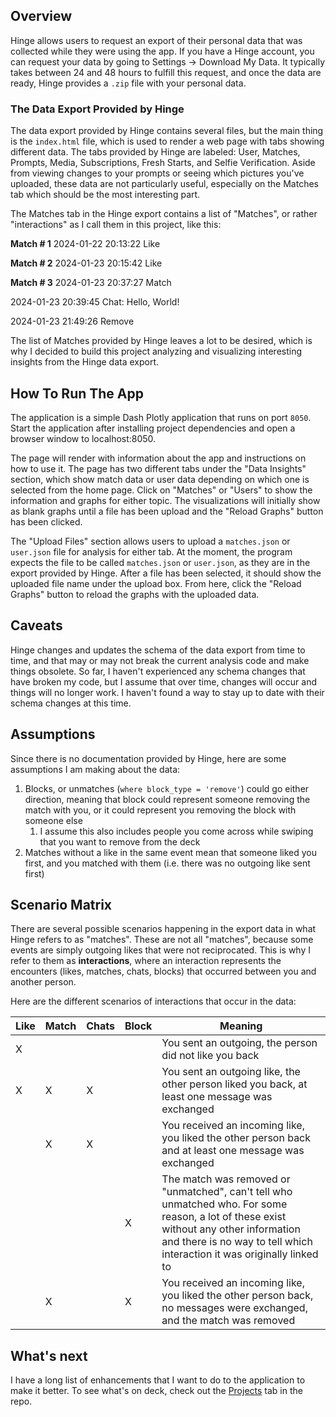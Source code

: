 ## Overview
Hinge allows users to request an export of their personal data that was collected while they were using the app. If you have a Hinge account, you can request your data by going to Settings -> Download My Data. It typically takes between 24 and 48 hours to fulfill this request, and once the data are ready, Hinge provides a `.zip` file with your personal data.

### The Data Export Provided by Hinge
The data export provided by Hinge contains several files, but the main thing is the `index.html` file, which is used to render a web page with tabs showing different data. The tabs provided by Hinge are labeled: User, Matches, Prompts, Media, Subscriptions, Fresh Starts, and Selfie Verification. Aside from viewing changes to your prompts or seeing which pictures you've uploaded, these data are not particularly useful, especially on the Matches tab which should be the most interesting part.

The Matches tab in the Hinge export contains a list of "Matches", or rather "interactions" as I call them in this project, like this:

**Match # 1**
2024-01-22 20:13:22
Like

**Match # 2**
2024-01-23 20:15:42
Like

**Match # 3**
2024-01-23 20:37:27
Match

2024-01-23 20:39:45
Chat: Hello, World!

2024-01-23 21:49:26
Remove

The list of Matches provided by Hinge leaves a lot to be desired, which is why I decided to build this project analyzing and visualizing interesting insights from the Hinge data export.

## How To Run The App
The application is a simple Dash Plotly application that runs on port `8050`. Start the application after installing project dependencies and open a browser window to localhost:8050.

The page will render with information about the app and instructions on how to use it. The page has two different tabs under the "Data Insights" section, which show match data or user data depending on which one is selected from the home page. Click on "Matches" or "Users" to show the information and graphs for either topic. The visualizations will initially show as blank graphs until a file has been upload and the "Reload Graphs" button has been clicked.

The "Upload Files" section allows users to upload a `matches.json` or `user.json` file for analysis for either tab. At the moment, the program expects the file to be called `matches.json` or `user.json`, as they are in the export provided by Hinge. After a file has been selected, it should show the uploaded file name under the upload box. From here, click the "Reload Graphs" button to reload the graphs with the uploaded data.

## Caveats
Hinge changes and updates the schema of the data export from time to time, and that may or may not break the current analysis code and make things obsolete. So far, I haven't experienced any schema changes that have broken my code, but I assume that over time, changes will occur and things will no longer work. I haven't found a way to stay up to date with their schema changes at this time.

## Assumptions
Since there is no documentation provided by Hinge, here are some assumptions I am making about the data:
1. Blocks, or unmatches (`where block_type = 'remove'`) could go either direction, meaning that block could represent someone removing the match with you, or it could represent you removing the block with someone else
	1. I assume this also includes people you come across while swiping that you want to remove from the deck
2. Matches without a like in the same event mean that someone liked you first, and you matched with them (i.e. there was no outgoing like sent first)

## Scenario Matrix
There are several possible scenarios happening in the export data in what Hinge refers to as "matches". These are not all "matches", because some events are simply outgoing likes that were not reciprocated. This is why I refer to them as **interactions**, where an interaction represents the encounters (likes, matches, chats, blocks) that occurred between you and another person. 

Here are the different scenarios of interactions that occur in the data: 

| Like | Match | Chats | Block | Meaning |
| ---- | ---- | ---- | ---- | ---- |
| X |  |  |  | You sent an outgoing, the person did not like you back |
| X | X | X |  | You sent an outgoing like, the other person liked you back, at least one message was exchanged |
|  | X | X |  | You received an incoming like, you liked the other person back and at least one message was exchanged |
|  |  |  | X | The match was removed or "unmatched", can't tell who unmatched who. For some reason, a lot of these exist without any other information and there is no way to tell which interaction it was originally linked to |
|  | X |  | X | You received an incoming like, you liked the other person back, no messages were exchanged, and the match was removed |

## What's next
I have a long list of enhancements that I want to do to the application to make it better. To see what's on deck, check out the [Projects](https://github.com/users/smpotts/projects/2) tab in the repo. 